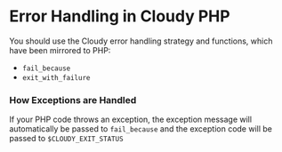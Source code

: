 <!--
id: php_errors
tags: ''
-->

# Error Handling in Cloudy PHP

You should use the Cloudy error handling strategy and functions, which have been mirrored to PHP:

* `fail_because`
* `exit_with_failure`

### How Exceptions are Handled

If your PHP code throws an exception, the exception message will automatically be passed to `fail_because` and the exception code will be passed to `$CLOUDY_EXIT_STATUS`
